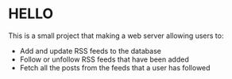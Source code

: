 # HELLO

This is a small project that making a web server allowing users to:

* Add and update RSS feeds to the database
* Follow or unfollow RSS feeds that have been added
* Fetch all the posts from the feeds that a user has followed
